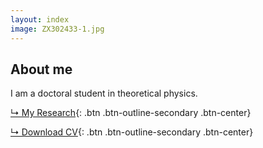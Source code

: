 ```yaml
---
layout: index
image: ZX302433-1.jpg
---
```

## About me
I am a doctoral student in theoretical physics.

[↳ My Research](research.html){: .btn .btn-outline-secondary .btn-center}

[↳ Download CV](assets/files/CV_Valerian.pdf){: .btn .btn-outline-secondary .btn-center}
